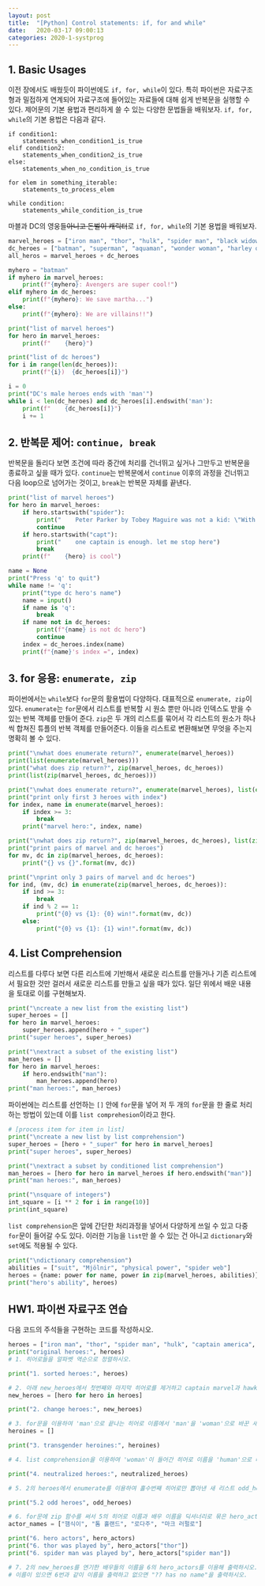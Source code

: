 ```yaml
---
layout: post
title:  "[Python] Control statements: if, for and while"
date:   2020-03-17 09:00:13
categories: 2020-1-systprog
---
```




## 1. Basic Usages

이전 장에서도 배웠듯이 파이썬에도 `if, for, while`이 있다. 특히 파이썬은 자료구조형과 밀접하게 연계되어 자료구조에 들어있는 자료들에 대해 쉽게 반복문을 실행할 수 있다. 제어문의 기본 용법과 편리하게 쓸 수 있는 다양한 문법들을 배워보자. `if, for, while`의 기본 용법은 다음과 같다.

```
if condition1:
	statements_when_condition1_is_true
elif condition2:
	statements_when_condition2_is_true
else:
	statements_when_no_condition_is_true

for elem in something_iterable:
	statements_to_process_elem

while condition:
	statements_while_condition_is_true
```

마블과 DC의 영웅들~~아니고 돈벌이 캐릭터~~로 `if, for, while`의 기본 용법을 배워보자. 

```python
marvel_heroes = ["iron man", "thor", "hulk", "spider man", "black widow", "capt. america", "capt. marvel"]
dc_heroes = ["batman", "superman", "aquaman", "wonder woman", "harley quinn"]
all_heros = marvel_heroes + dc_heroes

myhero = "batman"
if myhero in marvel_heroes:
    print(f"{myhero}: Avengers are super cool!")
elif myhero in dc_heroes:
    print(f"{myhero}: We save martha...")
else:
    print(f"{myhero}: We are villains!!")

print("list of marvel heroes")
for hero in marvel_heroes:
    print(f"    {hero}")

print("list of dc heroes")
for i in range(len(dc_heroes)):
    print(f"{i})  {dc_heroes[i]}")

i = 0
print("DC's male heroes ends with 'man'")
while i < len(dc_heroes) and dc_heroes[i].endswith('man'):
    print(f"    {dc_heroes[i]}")
    i += 1
```



## 2. 반복문 제어: `continue, break`

반복문을 돌리다 보면 조건에 따라 중간에 처리를 건너뛰고 싶거나 그만두고 반복문을 종료하고 싶을 때가 있다. `continue`는 반복문에서 `continue` 이후의 과정을 건너뛰고 다음 loop으로 넘어가는 것이고, `break`는 반복문 자체를 끝낸다.

```python
print("list of marvel heroes")
for hero in marvel_heroes:
    if hero.startswith("spider"):
        print("    Peter Parker by Tobey Maguire was not a kid: \"With great power comes great responsibility.\"")
        continue
    if hero.startswith("capt"):
        print("    one captain is enough. let me stop here")
        break
    print(f"    {hero} is cool")

name = None
print("Press 'q' to quit")
while name != 'q':
    print("type dc hero's name")
    name = input()
    if name is 'q':
        break
    if name not in dc_heroes:
        print(f"{name} is not dc hero")
        continue
    index = dc_heroes.index(name)
    print(f"{name}'s index =", index)
```



## 3. for 응용: `enumerate, zip`

파이썬에서는 `while`보다 `for`문의 활용법이 다양하다. 대표적으로 `enumerate, zip`이 있다. `enumerate`는 `for`문에서 리스트를 반복할 시 원소 뿐만 아니라 인덱스도 받을 수 있는 반복 객체를 만들어 준다. `zip`은 두 개의 리스트를 묶어서 각 리스트의 원소가 하나씩 합쳐진 튜플의 반복 객체를 만들어준다. 이들을 리스트로 변환해보면 무엇을 주는지 명확히 볼 수 있다.
```python
print("\nwhat does enumerate return?", enumerate(marvel_heroes))
print(list(enumerate(marvel_heroes)))
print("what does zip return?", zip(marvel_heroes, dc_heroes))
print(list(zip(marvel_heroes, dc_heroes)))
```

```python
print("\nwhat does enumerate return?", enumerate(marvel_heroes), list(enumerate(marvel_heroes)))
print("print only first 3 heroes with index")
for index, name in enumerate(marvel_heroes):
    if index >= 3:
        break
    print("marvel hero:", index, name)

print("\nwhat does zip return?", zip(marvel_heroes, dc_heroes), list(zip(marvel_heroes, dc_heroes)))
print("print pairs of marvel and dc heroes")
for mv, dc in zip(marvel_heroes, dc_heroes):
    print("{} vs {}".format(mv, dc))

print("\nprint only 3 pairs of marvel and dc heroes")
for ind, (mv, dc) in enumerate(zip(marvel_heroes, dc_heroes)):
    if ind >= 3:
        break
    if ind % 2 == 1:
        print("{0} vs {1}: {0} win!".format(mv, dc))
    else:
        print("{0} vs {1}: {1} win!".format(mv, dc))
```



## 4. List Comprehension

리스트를 다루다 보면 다른 리스트에 기반해서 새로운 리스트를 만들거나 기존 리스트에서 필요한 것만 걸러서 새로운 리스트를 만들고 싶을 때가 있다. 일단 위에서 배운 내용을 토대로 이를 구현해보자.
```python
print("\ncreate a new list from the existing list")
super_heroes = []
for hero in marvel_heroes:
    super_heroes.append(hero + "_super")
print("super heroes", super_heroes)

print("\nextract a subset of the existing list")
man_heroes = []
for hero in marvel_heroes:
    if hero.endswith("man"):
        man_heroes.append(hero)
print("man heroes:", man_heroes)
```

파이썬에는 리스트를 선언하는 `[]` 안에 `for`문을 넣어 저 두 개의 `for`문을 한 줄로 처리하는 방법이 있는데 이를 `list comprehesion`이라고 한다.
```python
# [process item for item in list]
print("\ncreate a new list by list comprehension")
super_heroes = [hero + "_super" for hero in marvel_heroes]
print("super heroes", super_heroes)

print("\nextract a subset by conditioned list comprehension")
man_heroes = [hero for hero in marvel_heroes if hero.endswith("man")]
print("man heroes:", man_heroes)

print("\nsquare of integers")
int_square = [i ** 2 for i in range(10)]
print(int_square)
```

`list comprehension`은 앞에 간단한 처리과정을 넣어서 다양하게 쓰일 수 있고 다중 `for`문이 들어갈 수도 있다. 이러한 기능을 `list`만 쓸 수 있는 건 아니고 `dictionary`와 `set`에도 적용될 수 있다.

```python
print("\ndictionary comprehension")
abilities = ["suit", "Mjölnir", "physical power", "spider web"]
heroes = {name: power for name, power in zip(marvel_heroes, abilities)}
print("hero's ability", heroes)
```



## HW1. 파이썬 자료구조 연습

다음 코드의 주석들을 구현하는 코드를 작성하시오.

```python
heroes = ["iron man", "thor", "spider man", "hulk", "captain america", "hawkeye"]
print("original heroes:", heroes)
# 1. 히어로들을 알파벳 역순으로 정렬하시오.

print("1. sorted heroes:", heroes)

# 2. 아래 new_heroes에서 첫번째와 마지막 히어로를 제거하고 captain marvel과 hawkeye을 추가하시오.
new_heroes = [hero for hero in heroes]

print("2. change heroes:", new_heroes)

# 3. for문을 이용하여 'man'으로 끝나는 히어로 이름에서 'man'을 'woman'으로 바꾼 새 리스트 heroines를 만드시오.
heroines = []

print("3. transgender heroines:", heroines)

# 4. list comprehension을 이용하여 'woman'이 들어간 히어로 이름을 'human'으로 바꾼 새 리스트 neutralized_heroes를 만드시오.

print("4. neutralized heroes:", neutralized_heroes)

# 5. 2의 heroes에서 enumerate를 이용하여 홀수번째 히어로만 뽑아낸 새 리스트 odd_heroes를 만드시오.

print("5.2 odd heroes", odd_heroes)

# 6. for문에 zip 함수를 써서 5의 히어로 이름과 배우 이름을 딕셔너리로 묶은 hero_actors를 만들어 보시오.
actor_names = ["햄식이", "톰 홀랜드", "로다주", "마크 러펄로"]

print("6. hero actors", hero_actors)
print("6. thor was played by", hero_actors["thor"])
print("6. spider man was played by", hero_actors["spider man"])

# 7. 2의 new_heroes를 연기한 배우들의 이름을 6의 hero_actors를 이용해 출력하시오.
# 이름이 있으면 6번과 같이 이름을 출력하고 없으면 "?? has no name"을 출력하시오.
```



